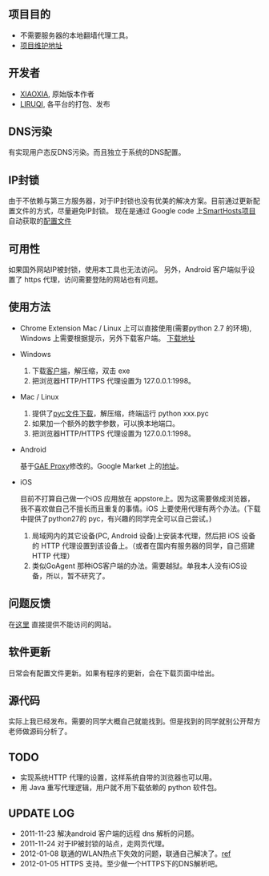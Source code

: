 项目目的
--------
* 不需要服务器的本地翻墙代理工具。
* [项目维护地址](https://github.com/liruqi/west-chamber-season-3/tree/master/west-chamber-proxy)

开发者
------
* [XIAOXIA](http://xiaoxia.org), 原始版本作者
* [LIRUQI](http://liruqi.info), 各平台的打包、发布

DNS污染
-------
有实现用户态反DNS污染。而且独立于系统的DNS配置。

IP封锁
------
由于不依赖与第三方服务器，对于IP封锁也没有优美的解决方案。目前通过更新配置文件的方式，尽量避免IP封锁。
现在是通过 Google code 上[SmartHosts项目](code.google.com/p/smarthosts/) 自动获取的[配置文件](http://smarthosts.googlecode.com/svn/trunk/hosts)

可用性
------
如果国外网站IP被封锁，使用本工具也无法访问。
另外，Android 客户端似乎设置了 https 代理，访问需要登陆的网站也有问题。

使用方法
--------
* Chrome Extension
    Mac / Linux 上可以直接使用(需要python 2.7 的环境), Windows 上需要根据提示，另外下载客户端。
    [下载地址](https://github.com/liruqi/west-chamber-season-3/raw/master/west-chamber-proxy/switchylovecc.crx)

* Windows

    1. 下载[客户端](https://github.com/downloads/liruqi/west-chamber-season-3/west-chamber-proxy-20111224.zip)，解压缩，双击 exe
    2. 把浏览器HTTP/HTTPS 代理设置为 127.0.0.1:1998。

* Mac / Linux

    1. 提供了[pyc文件下载](https://github.com/liruqi/west-chamber-season-3/blob/master/west-chamber-proxy/wcproxy.zip)，解压缩，终端运行 python xxx.pyc
    2. 如果加一个额外的数字参数，可以换本地端口。
    3. 把浏览器HTTP/HTTPS 代理设置为 127.0.0.1:1998。

* Android

    基于[GAE Proxy](http://code.google.com/p/gaeproxy/)修改的。Google Market 上的[地址](https://market.android.com/details?id=org.westchamberproxy)。

* iOS
    
    目前不打算自己做一个iOS 应用放在 appstore上。因为这需要做成浏览器，我不喜欢做自己不擅长而且重复的事情。iOS 上要使用代理有两个办法。(下载中提供了python27的 pyc，有兴趣的同学完全可以自己尝试。)

    1. 局域网内的其它设备(PC, Android 设备)上安装本代理，然后把 iOS 设备的 HTTP 代理设置到该设备上。（或者在国内有服务器的同学，自己搭建HTTP 代理）
    2. 类似GoAgent 那种iOS客户端的办法。需要越狱。单我本人没有iOS设备，所以，暂不研究了。

问题反馈
--------
在[这里](https://github.com/liruqi/west-chamber-season-3/issues) 直接提供不能访问的网站。

软件更新
-------
日常会有配置文件更新。如果有程序的更新，会在下载页面中给出。

源代码
------
实际上我已经发布。需要的同学大概自己就能找到。但是找到的同学就别公开帮方老师做源码分析了。

TODO
----
* 实现系统HTTP 代理的设置，这样系统自带的浏览器也可以用。
* 用 Java 重写代理逻辑，用户就不用下载依赖的 python 软件包。

UPDATE LOG
---
* 2011-11-23 解决android 客户端的远程 dns 解析的问题。
* 2011-11-24 对于IP被封锁的站点，走网页代理。
* 2012-01-08 联通的WLAN热点下失效的问题，联通自己解决了。[ref](http://weibo.com/1641981222/xFx46sR4c)
* 2012-01-05 HTTPS 支持。至少做一个HTTPS下的DNS解析吧。
